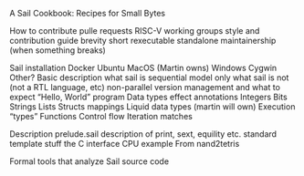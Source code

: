 A Sail Cookbook:  Recipes for Small Bytes

How to contribute
pulle requests
RISC-V working groups
style and contribution guide
brevity
short rexecutable
standalone
maintainership (when something breaks)

Sail installation
Docker
Ubuntu
MacOS (Martin owns)
Windows
Cygwin
Other?
Basic description
what sail is
sequential model only
what sail is not 
(not a RTL language, etc)
non-parallel
version management and what to expect
“Hello, World” program
Data types
effect annotations
Integers
Bits
Strings
Lists
Structs
mappings
Liquid data types (martin will own)
Execution “types”
Functions
Control flow
Iteration 
matches

Description prelude.sail
description of print, sext, equility etc.  standard template stuff
the C interface
CPU example
From nand2tetris


Formal tools that analyze Sail source code
<template>
coverage

